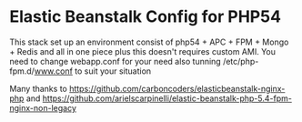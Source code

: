 Elastic Beanstalk Config for PHP54
==============
This stack set up an environment consist of
php54 + APC + FPM + Mongo + Redis and all in one piece plus this doesn't requires custom AMI.
You need to change webapp.conf for your need also tunning /etc/php-fpm.d/www.conf to suit your situation 



Many thanks to https://github.com/carboncoders/elasticbeanstalk-nginx-php and https://github.com/arielscarpinelli/elastic-beanstalk-php-5.4-fpm-nginx-non-legacy
